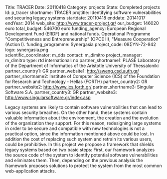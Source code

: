 Title: TRACER 
Date:  20110418 
Category: projects 
State: Completed projects
Id: p_tracer 
shortname: TRACER 
projtitle: Identifying software vulnerabilities and securing legacy systems 
startdate: 20110418 
enddate: 20141017 
endYear: 2014 
web_site: http://www.tracer-project.gr/ 
our_budget: 146020 euro
total_budget: 546700 euro 
funding_agency: European Regional Development Fund (ERDF) and national funds.  Operational Programme "Competitiveness and Entrepreneurship" (OPCE II), "Measure Cooperation" (Action I). 
funding_programme: Synergasia 
project_code: 09ΣΥΝ-72-942 
logo: synergasia.png  
scientific_coordinator: m_dds 
contact: m_dimitro 
project_manager: m_dimitro 
type: rtd 
international: no
partner_shortname1: PLASE Laboratory of the Department of Informatics of the Aristotle University of Thessaloniki 
partner_country1: GR 
partner_website1: http://sweng.csd.auth.gr/
partner_shortname2: Institute of Computer Science (ICS) of the Foundation for Research and Technology - Hellas (FORTH) 
partner_country2: GR 
partner_website2: http://www.ics.forth.gr/
partner_shortname3: Singular Software S.A. 
partner_country3: GR 
partner_website3: http://www.singularsoftware.gr/index.asp

Legacy systems are likely to contain software vulnerabilities that can lead
to various security breaches. On the other hand, these systems contain valuable
information about the environment, the creation and the evolution of the
organization they support. For this reason, redesigning large systems in order
to be secure and compatible with new technologies is not a practical option,
since the information mentioned above could be lost. In addition the cost of replacing
such system and retrain its various users, could be prohibitive. In this project we
propose a framework that shields legacy systems based on two basic steps:
First, our framework analyzes the source code of the system to identify potential
software vulnerabilities and eliminates them. Then, depending on the previous
analysis the framework proposes solutions to protect
the system from the most common web-application attacks.
